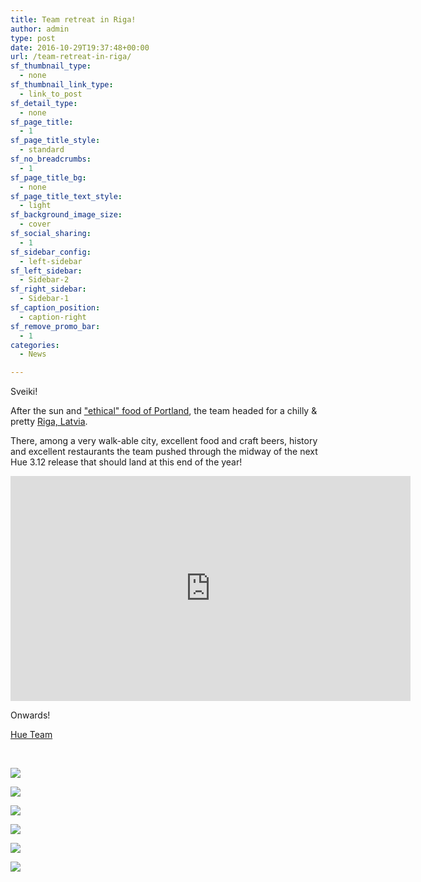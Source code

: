 ```yaml
---
title: Team retreat in Riga!
author: admin
type: post
date: 2016-10-29T19:37:48+00:00
url: /team-retreat-in-riga/
sf_thumbnail_type:
  - none
sf_thumbnail_link_type:
  - link_to_post
sf_detail_type:
  - none
sf_page_title:
  - 1
sf_page_title_style:
  - standard
sf_no_breadcrumbs:
  - 1
sf_page_title_bg:
  - none
sf_page_title_text_style:
  - light
sf_background_image_size:
  - cover
sf_social_sharing:
  - 1
sf_sidebar_config:
  - left-sidebar
sf_left_sidebar:
  - Sidebar-2
sf_right_sidebar:
  - Sidebar-1
sf_caption_position:
  - caption-right
sf_remove_promo_bar:
  - 1
categories:
  - News

---
```

Sveiki!

After the sun and ["ethical" food of Portland][1], the team headed for a chilly & pretty [Riga, Latvia][2].

There, among a very walk-able city, excellent food and craft beers, history and excellent restaurants the team pushed through the midway of the next Hue 3.12 release that should land at this end of the year!

<iframe src="https://player.vimeo.com/video/189297375?dnt=1&app_id=122963" width="640" height="360" frameborder="0" title="Hue Team Retreat in Riga, Latvia" allow="autoplay; fullscreen" allowfullscreen></iframe>

Onwards!

[Hue Team][3]

&nbsp;

[<img src="https://cdn.gethue.com/uploads/2016/10/IMG_5280-1024x768.jpg"  />][4]

[<img src="https://cdn.gethue.com/uploads/2016/10/IMG_5346-1024x768.jpg"  />][4]

[<img src="https://cdn.gethue.com/uploads/2016/10/IMG_5334-1024x768.jpg"  />][5]

[<img src="https://cdn.gethue.com/uploads/2016/10/IMG_5290-1024x768.jpg"  />][6]

[<img src="https://cdn.gethue.com/uploads/2016/10/IMG_5327-1024x768.jpg"  />][7]

<img src="https://cdn.gethue.com/uploads/2016/10/IMG_5330-1024x768.jpg"  />

&nbsp;

 [1]: https://gethue.com/mini-team-retreat-in-portland/
 [2]: https://www.google.com/maps/place/Riga,+Latvia/@54.2788348,19.6237786,6z/data=!4m5!3m4!1s0x46eecfb0e5073ded:0x400cfcd68f2fe30!8m2!3d56.9496487!4d24.1051864
 [3]: https://twitter.com/gethue
 [4]: https://cdn.gethue.com/uploads/2016/10/IMG_5346.jpg
 [5]: https://cdn.gethue.com/uploads/2016/10/IMG_5334.jpg
 [6]: https://cdn.gethue.com/uploads/2016/10/IMG_5330.jpg
 [7]: https://cdn.gethue.com/uploads/2016/10/IMG_5327.jpg
